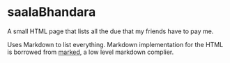 # saalaBhandara

A small HTML page that lists all the due that my friends have to pay me. 

Uses Markdown to list everything. 
Markdown implementation for the HTML is borrowed from [marked](https://marked.js.org/), a low level markdown complier.
